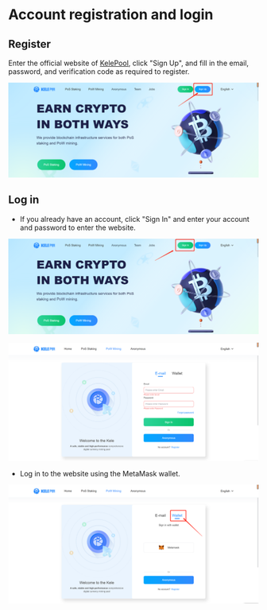 # Account registration and login

## **Register**&#x20;

Enter the official website of [KelePool](https://www.kelepool.com/), click "Sign Up", and fill in the email, password, and verification code as required to register.&#x20;

![](<../../.gitbook/assets/image (6).png>)

## **Log in**&#x20;

* If you already have an account, click "Sign In" and enter your account and password to enter the website.&#x20;

![Step 1](../../.gitbook/assets/image.png)

![Step 2](<../../.gitbook/assets/image (1).png>)

* Log in to the website using the MetaMask wallet.

![](<../../.gitbook/assets/image (16).png>)

